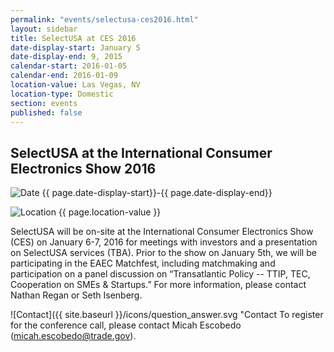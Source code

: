 ```yaml
---
permalink: "events/selectusa-ces2016.html"
layout: sidebar
title: SelectUSA at CES 2016
date-display-start: January 5
date-display-end: 9, 2015
calendar-start: 2016-01-05
calendar-end: 2016-01-09
location-value: Las Vegas, NV
location-type: Domestic
section: events
published: false
---
```


## SelectUSA at the International Consumer Electronics Show 2016

![Date](https://google.github.io/material-design-icons/action/svg/design/ic_event_24px.svg "Date") {{ page.date-display-start}}-{{ page.date-display-end}}

![Location](http://google.github.io/material-design-icons/social/svg/design/ic_location_city_24px.svg "Location") {{ page.location-value }}

SelectUSA will be on-site at the International Consumer Electronics Show (CES) on January 6-7, 2016 for meetings with investors and a presentation on SelectUSA services (TBA). Prior to the show on January 5th, we will be participating in the EAEC Matchfest, including matchmaking and participation on a panel discussion on “Transatlantic Policy -- TTIP, TEC, Cooperation on SMEs & Startups.” For more information, please contact Nathan Regan or Seth Isenberg.

![Contact]({{ site.baseurl }}/icons/question_answer.svg "Contact To register for the conference call, please contact Micah Escobedo (micah.escobedo@trade.gov).

